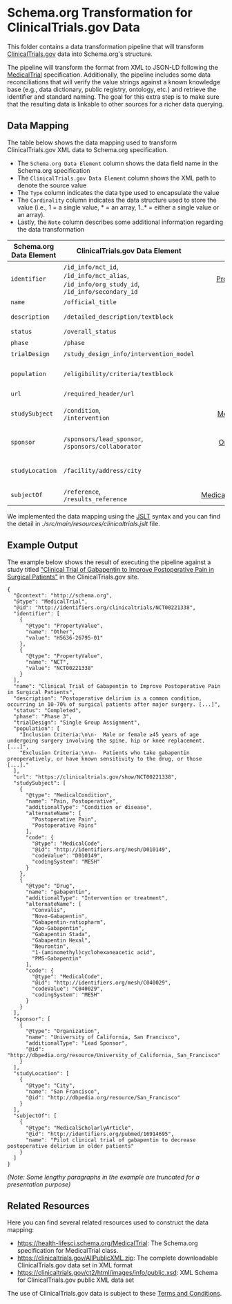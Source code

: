 # Schema.org Transformation for ClinicalTrials.gov Data

This folder contains a data transformation pipeline that will transform [ClinicalTrials.gov](https://clinicaltrials.gov/) data into Schema.org's structure.

The pipeline will transform the format from XML to JSON-LD following the [MedicalTrial](https://health-lifesci.schema.org/MedicalTrial) specification. Additionally, the pipeline includes some data reconciliations that will verify the value strings against a known knowledge base (e.g., data dictionary, public registry, ontology, etc.) and retrieve the identifier and standard naming. The goal for this extra step is to make sure that the resulting data is linkable to other sources for a richer data querying.

## Data Mapping

The table below shows the data mapping used to transform ClinicalTrials.gov XML data to Schema.org specification.
* The `Schema.org Data Element` column shows the data field name in the Schema.org specification
* The `ClinicalTrials.gov Data Element` column shows the XML path to denote the source value
* The `Type` column indicates the data type used to encapsulate the value
* The `Cardinality` column indicates the data structure used to store the value (i.e., 1 = a single value, * = an array, 1..* = either a single value or an array).
* Lastly, the `Note` column describes some additional information regarding the data transformation

| Schema.org Data Element | ClinicalTrials.gov Data Element | Type | Cardinality | Notes
--- | --- | :---: | :---: | ---
`identifier` | `/id_info/nct_id`,<br/>`/id_info/nct_alias`,<br/>`/id_info/org_study_id`,<br/>`/id_info/secondary_id` | [PropertyValue](https://schema.org/PropertyValue) | * |
`name` | `/official_title` | String | 1 | `/brief_title` (Alternative)
`description` | `/detailed_description/textblock` | String | 1 | `/brief_summary/textblock` (Alternative)
`status` | `/overall_status` | String | 1 |
`phase` | `/phase` | String | 1 |
`trialDesign` | `/study_design_info/intervention_model` | String | 1 |
`population` | `/eligibility/criteria/textblock` | String | 1..* | The pipeline will try to separate the inclusion and exclusion criteria
`url` | `/required_header/url` | String | 1 |
`studySubject` | `/condition`,<br/>`/intervention` | [MedicalEntity](https://health-lifesci.schema.org/MedicalEntity) | * | Entity reconciliation was used to get the medical code via [BioPortal service](http://data.bioontology.org/documentation#nav_search)
`sponsor` | `/sponsors/lead_sponsor`,<br/>`/sponsors/collaborator` | [Organization](https://schema.org/Organization) | * | Entity reconciliation was used to get the entity id via [Dbpedia service](https://wiki.dbpedia.org/lookup)
`studyLocation` | `/facility/address/city` | [City](https://schema.org/City) | * | Entity reconciliation was used to get the entity id via [Dbpedia service](https://wiki.dbpedia.org/lookup)
`subjectOf` | `/reference`,<br/>`/results_reference` | [MedicalScholarlyArticle](https://health-lifesci.schema.org/MedicalScholarlyArticle) | * | Linkable to PubMed data set

We implemented the data mapping using the [JSLT](https://github.com/schibsted/jslt) syntax and you can find the detail in _./src/main/resources/clinicaltrials.jslt_ file.

## Example Output

The example below shows the result of executing the pipeline against a study titled ["Clinical Trial of Gabapentin to Improve Postoperative Pain in Surgical Patients"](https://clinicaltrials.gov/ct2/show/NCT00221338) in the ClinicalTrials.gov site.
```
{
  "@context": "http://schema.org",
  "@type": "MedicalTrial",
  "@id": "http://identifiers.org/clinicaltrials/NCT00221338",
  "identifier": [
    {
      "@type": "PropertyValue",
      "name": "Other",
      "value": "H5636-26795-01"
    },
    {
      "@type": "PropertyValue",
      "name": "NCT",
      "value": "NCT00221338"
    }
  ],
  "name": "Clinical Trial of Gabapentin to Improve Postoperative Pain in Surgical Patients",
  "description": "Postoperative delirium is a common condition, occurring in 10-70% of surgical patients after major surgery. [...]",
  "status": "Completed",
  "phase": "Phase 3",
  "trialDesign": "Single Group Assignment",
  "population": [
    "Inclusion Criteria:\n\n-  Male or female ≥45 years of age undergoing surgery involving the spine, hip or knee replacement. [...]",
    "Exclusion Criteria:\n\n-  Patients who take gabapentin preoperatively, or have known sensitivity to the drug, or those [...]."
  ],
  "url": "https://clinicaltrials.gov/show/NCT00221338",
  "studySubject": [
    {
      "@type": "MedicalCondition",
      "name": "Pain, Postoperative",
      "additionalType": "Condition or disease",
      "alternateName": [
        "Postoperative Pain",
        "Postoperative Pains"
      ],
      "code": {
        "@type": "MedicalCode",
        "@id": "http://identifiers.org/mesh/D010149",
        "codeValue": "D010149",
        "codingSystem": "MESH"
      }
    },
    {
      "@type": "Drug",
      "name": "gabapentin",
      "additionalType": "Intervention or treatment",
      "alternateName": [
        "Convalis",
        "Novo-Gabapentin",
        "Gabapentin-ratiopharm",
        "Apo-Gabapentin",
        "Gabapentin Stada",
        "Gabapentin Hexal",
        "Neurontin",
        "1-(aminomethyl)cyclohexaneacetic acid",
        "PMS-Gabapentin"
      ],
      "code": {
        "@type": "MedicalCode",
        "@id": "http://identifiers.org/mesh/C040029",
        "codeValue": "C040029",
        "codingSystem": "MESH"
      }
    }
  ],
  "sponsor": [
    {
      "@type": "Organization",
      "name": "University of California, San Francisco",
      "additionalType": "Lead Sponsor",
      "@id": "http://dbpedia.org/resource/University_of_California,_San_Francisco"
    }
  ],
  "studyLocation": [
    {
      "@type": "City",
      "name": "San Francisco",
      "@id": "http://dbpedia.org/resource/San_Francisco"
    }
  ],
  "subjectOf": [
    {
      "@type": "MedicalScholarlyArticle",
      "@id": "http://identifiers.org/pubmed/16914695",
      "name": "Pilot clinical trial of gabapentin to decrease postoperative delirium in older patients"
    }
  ]
}
```
_(Note: Some lengthy paragraphs in the example are truncated for a presentation purpose)_

## Related Resources

Here you can find several related resources used to construct the data mapping:
* https://health-lifesci.schema.org/MedicalTrial: The Schema.org specification for MedicalTrial class.
* https://clinicaltrials.gov/AllPublicXML.zip: The complete downloadable ClinicalTrials.gov data set in XML format
* https://clinicaltrials.gov/ct2/html/images/info/public.xsd: XML Schema for ClinicalTrials.gov public XML data set

The use of ClinicalTrials.gov data is subject to these [Terms and Conditions](https://clinicaltrials.gov/ct2/about-site/terms-conditions).
